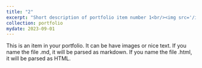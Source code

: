 ```yaml
---
title: "2"
excerpt: "Short description of portfolio item number 1<br/><img src='/images/500x300.png'>"
collection: portfolio
mydate: 2023-09-01
---
```


This is an item in your portfolio. It can be have images or nice text. If you name the file .md, it will be parsed as markdown. If you name the file .html, it will be parsed as HTML. 
